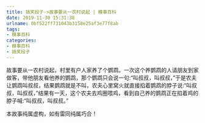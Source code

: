 ```yaml
---
title: 搞笑段子->故事要从一农村说起 | 糗事百科
date: 2019-11-30 15:31:38
urlname: 0bf522ff731043b3158e25af3e77f8ab
tags: 
- 糗事百科
categories:
- 糗事百科
- 搞笑段子
---
```

故事要从一农村说起，村里有户人家养了个鹦鹉，一次这个养鹦鹉的人请朋友到家做客，带他朋友看他养的鹦鹉，那个鹦鹉只会说一句:“叫叔叔，叫叔叔，”于是农夫让鹦鹉叫叔叔，结果鹦鹉就是不叫，农夫心里窝火就直接掐着鹦鹉的脖子说:“叫叔叔，叫叔叔，”结果有一天，这个农夫去鸡圈喂鸡，看到自己养的鹦鹉正在掐着鸡的脖子喊:“叫叔叔，叫叔叔。”

本故事纯属虚构，如有雷同纯属巧合！


